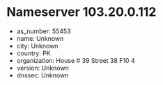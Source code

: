# Nameserver 103.20.0.112

* as_number: 55453
* name: Unknown
* city: Unknown
* country: PK
* organization: House # 39 Street 38 F10 4
* version: Unknown
* dnssec: Unknown
